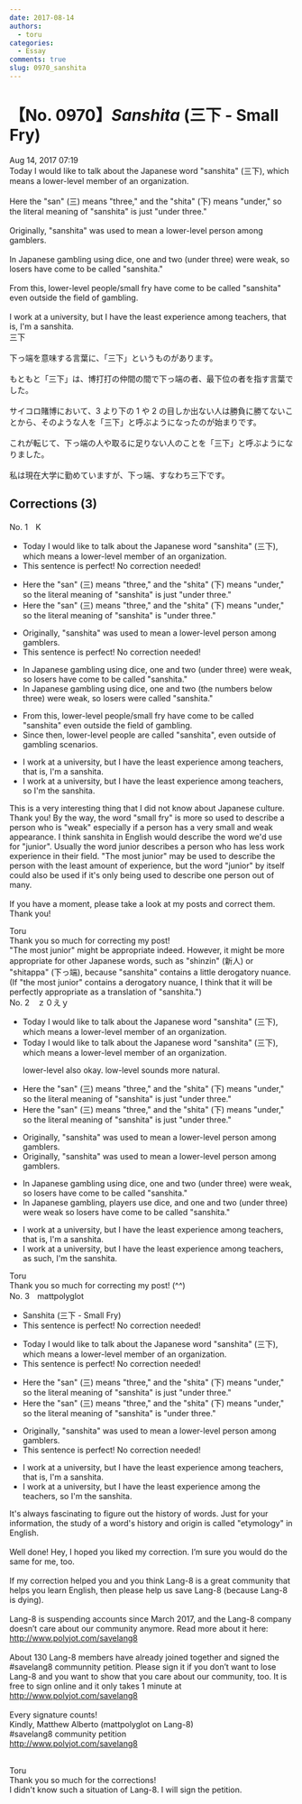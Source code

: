 ```yaml
---
date: 2017-08-14
authors:
  - toru
categories:
  - Essay
comments: true
slug: 0970_sanshita
---
```


# 【No. 0970】<strong><em>Sanshita</strong></em> (三下 - Small Fry)
<div class="date">Aug 14, 2017 07:19</div>
<div id="post"><div id="body_show_ori">
Today I would like to talk about the Japanese word "sanshita" (三下), which means a lower-level member of an organization.<br/><br/>Here the "san" (三) means "three," and the "shita" (下) means "under," so the literal meaning of "sanshita" is just "under three."<br/><br/>Originally, "sanshita" was used to mean a lower-level person among gamblers.<br/><br/>In Japanese gambling using dice, one and two (under three) were weak, so losers have come to be called "sanshita."<br/><br/>From this, lower-level people/small fry have come to be called "sanshita" even outside the field of gambling.<br/><br/>I work at a university, but I have the least experience among teachers, that is, I'm a sanshita.
</div></div>

<!-- more -->

<div id="post_ja"><div id="body_show_mo">
三下<br/><br/>下っ端を意味する言葉に、「三下」というものがあります。<br/><br/>もともと「三下」は、博打打の仲間の間で下っ端の者、最下位の者を指す言葉でした。<br/><br/>サイコロ賭博において、3 より下の 1 や 2 の目しか出ない人は勝負に勝てないことから、そのような人を「三下」と呼ぶようになったのが始まりです。<br/><br/>これが転じて、下っ端の人や取るに足りない人のことを「三下」と呼ぶようになりました。<br/><br/>私は現在大学に勤めていますが、下っ端、すなわち三下です。
</div></div>

## Corrections (3)
<div id="block"><div class="first_name"> No. 1　<span class="just_name">K</span></div><div id="block2">
<ul class="correction_field">
<li class="incorrect">Today I would like to talk about the Japanese word "sanshita" (三下), which means a lower-level member of an organization.</li>
<li class="corrected perfect">This sentence is perfect! No correction needed!</li>
</ul>
<ul class="correction_field">
<li class="incorrect">Here the "san" (三) means "three," and the "shita" (下) means "under," so the literal meaning of "sanshita" is just "under three."</li>
<li class="corrected correct">
Here the "san" (三) means "three," and the "shita" (下) means "under," so the literal meaning of "sanshita" is "under three."
</li>
</ul>
<ul class="correction_field">
<li class="incorrect">Originally, "sanshita" was used to mean a lower-level person among gamblers.</li>
<li class="corrected perfect">This sentence is perfect! No correction needed!</li>
</ul>
<ul class="correction_field">
<li class="incorrect">In Japanese gambling using dice, one and two (under three) were weak, so losers have come to be called "sanshita."</li>
<li class="corrected correct">
In Japanese gambling using dice, one and two (the numbers below three) were weak, so losers were called "sanshita."
</li>
</ul>
<ul class="correction_field">
<li class="incorrect">From this, lower-level people/small fry have come to be called "sanshita" even outside the field of gambling.</li>
<li class="corrected correct">
Since then, lower-level people are called "sanshita", even outside of gambling scenarios.
</li>
</ul>
<ul class="correction_field">
<li class="incorrect">I work at a university, but I have the least experience among teachers, that is, I'm a sanshita.</li>
<li class="corrected correct">
I work at a university, but I have the least experience among teachers, so I'm the sanshita.
</li>
</ul>
<p class="comment_small">
 This is a very interesting thing that I did not know about Japanese culture. Thank you! By the way, the word "small fry" is more so used to describe a person who is "weak" especially if a person has a very small and weak appearance. I think sanshita in English would describe the word we'd use for "junior". Usually the word junior describes a person who has less work experience in their field. "The most junior" may be used to describe the person with the least amount of experience, but the word "junior" by itself could also be used if it's only being used to describe one person out of many.
 <br/>
 <br/>
 If you have a moment, please take a look at my posts and correct them. Thank you!
</p>

</div><div class="name"><span class="just_name">Toru</span><br>
Thank you so much for correcting my post!<br/>"The most junior" might be appropriate indeed. However, it might be more appropriate for other Japanese words, such as "shinzin" (新人) or "shitappa" (下っ端), because "sanshita" contains a little derogatory nuance.<br/>(If "the most junior" contains a derogatory nuance, I think that it will be perfectly appropriate as a translation of "sanshita.")
</div>
</div>
<div id="block"><div class="first_name"> No. 2　<span class="just_name">ｚ０えｙ</span></div><div id="block2">
<ul class="correction_field">
<li class="incorrect">Today I would like to talk about the Japanese word "sanshita" (三下), which means a lower-level member of an organization.</li>
<li class="corrected correct">
Today I would like to talk about the Japanese word "sanshita" (三下), which means a low<span class="sline">er</span>-level member of an organization.
<p class="correction_comment">lower-level also okay. low-level sounds more natural.</p>
</li>
</ul>
<ul class="correction_field">
<li class="incorrect">Here the "san" (三) means "three," and the "shita" (下) means "under," so the literal meaning of "sanshita" is just "under three."</li>
<li class="corrected correct">
Here the "san" (三) means "three," and the "shita" (下) means "under," so the literal meaning of "sanshita" is<span class="sline"> just</span> "under three."
</li>
</ul>
<ul class="correction_field">
<li class="incorrect">Originally, "sanshita" was used to mean a lower-level person among gamblers.</li>
<li class="corrected correct">
Originally, "sanshita" was used to mean a low<span class="sline">er</span>-level person among gamblers.
</li>
</ul>
<ul class="correction_field">
<li class="incorrect">In Japanese gambling using dice, one and two (under three) were weak, so losers have come to be called "sanshita."</li>
<li class="corrected correct">
In Japanese gambling, players use dice, and one and two (under three) were weak so losers have come to be called "sanshita."
</li>
</ul>
<ul class="correction_field">
<li class="incorrect">I work at a university, but I have the least experience among teachers, that is, I'm a sanshita.</li>
<li class="corrected correct">
I work at a university, but I have the least experience among teachers, as such, I'm the sanshita.
</li>
</ul>
</div><div class="name"><span class="just_name">Toru</span><br>
Thank you so much for correcting my post! (^^)
</div>
</div>
<div id="block"><div class="first_name"> No. 3　<span class="just_name">mattpolyglot</span></div><div id="block2">
<ul class="correction_field">
<li class="incorrect">Sanshita (三下 - Small Fry)</li>
<li class="corrected perfect">This sentence is perfect! No correction needed!</li>
</ul>
<ul class="correction_field">
<li class="incorrect">Today I would like to talk about the Japanese word "sanshita" (三下), which means a lower-level member of an organization.</li>
<li class="corrected perfect">This sentence is perfect! No correction needed!</li>
</ul>
<ul class="correction_field">
<li class="incorrect">Here the "san" (三) means "three," and the "shita" (下) means "under," so the literal meaning of "sanshita" is just "under three."</li>
<li class="corrected correct">
Here the "san" (三) means "three," and the "shita" (下) means "under," so the literal meaning of "sanshita" is "under three."
</li>
</ul>
<ul class="correction_field">
<li class="incorrect">Originally, "sanshita" was used to mean a lower-level person among gamblers.</li>
<li class="corrected perfect">This sentence is perfect! No correction needed!</li>
</ul>
<ul class="correction_field">
<li class="incorrect">I work at a university, but I have the least experience among teachers, that is, I'm a sanshita.</li>
<li class="corrected correct">
I work at a university, but I have the least experience among the teachers, so I'm the sanshita.
</li>
</ul>
<p class="comment_small">
 It's always fascinating to figure out the history of words. Just for your information, the study of a word's history and origin is called "etymology" in English.
 <br/>
 <br/>
 Well done! Hey, I hoped you liked my correction. I’m sure you would do the same for me, too.
 <br/>
 <br/>
 If my correction helped you and you think Lang-8 is a great community that helps you learn English, then please help us save Lang-8 (because Lang-8 is dying).
 <br/>
 <br/>
 Lang-8 is suspending accounts since March 2017, and the Lang-8 company doesn’t care about our community anymore. Read more about it here:
 <a href="http://www.polyjot.com/savelang8" target="_blank">
  http://www.polyjot.com/savelang8
 </a>
 <br/>
 <br/>
 About 130 Lang-8 members have already joined together and signed the #savelang8 communnity petition. Please sign it if you don’t want to lose Lang-8 and you want to show that you care about our community, too. It is free to sign online and it only takes 1 minute at
 <a href="http://www.polyjot.com/savelang8" target="_blank">
  http://www.polyjot.com/savelang8
 </a>
 <br/>
 <br/>
 Every signature counts!
 <br/>
 Kindly, Matthew Alberto (mattpolyglot on Lang-8)
 <br/>
 #savelang8 community petition
 <br/>
 <a href="http://www.polyjot.com/savelang8" target="_blank">
  http://www.polyjot.com/savelang8
 </a>
 <br/>
 <br/>
</p>

</div><div class="name"><span class="just_name">Toru</span><br>
Thank you so much for the corrections!<br/>I didn't know such a situation of Lang-8. I will sign the petition.
</div>
</div>
